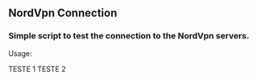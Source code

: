 ## NordVpn Connection
### Simple script to test the connection to the NordVpn servers.

Usage:

TESTE 1
TESTE 2
